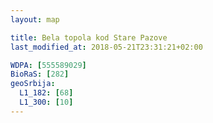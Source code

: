 ```yaml
---
layout: map

title: Bela topola kod Stare Pazove
last_modified_at: 2018-05-21T23:31:21+02:00

WDPA: [555589029]
BioRaS: [282]
geoSrbija:
  L1_182: [68]
  L1_300: [10]
---
```

